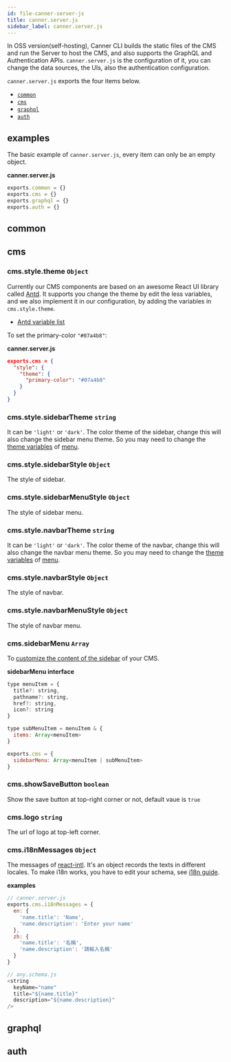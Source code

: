 ```yaml
---
id: file-canner-server-js
title: canner.server.js
sidebar_label: canner.server.js
---
```


In OSS version(self-hosting), Canner CLI builds the static files of the CMS and run the Server to host the CMS, and also supports the GraphQL and Authentication APIs. `canner.server.js` is the configuration of it, you can change the data sources, the UIs, also the authentication configuration.

`canner.server.js` exports the four items below.

- [`common`](#common)
- [`cms`](#cms)
- [`graphql`](#sidebar-menu-sidebarmenu)
- [`auth`](#sidebar-menu-sidebarmenu)

## examples
The basic example of `canner.server.js`, every item can only be an empty object.

**canner.server.js**
```js
exports.common = {}
exports.cms = {}
exports.graphql = {}
exports.auth = {}
```

## common
## cms
### cms.style.theme `Object`

Currently our CMS components are based on an awesome React UI library called [Antd](https://ant.design/). It supports you change the theme by edit the less variables, and we also implement it in our configuration, by adding the variables in `cms.style.theme`.

- [Antd variable list](https://github.com/ant-design/ant-design/blob/master/components/style/themes/default.less)

To set the primary-color `"#07a4b8"`:

**canner.server.js** 
```json
exports.cms = {
  "style": {
    "theme": {
      "primary-color": "#07a4b8"
    }
  }
}
```

### cms.style.sidebarTheme `string`

It can be `'light'` or `'dark'`. The color theme of the sidebar, change this will also change the sidebar menu theme. So you may need to change the [theme variables](https://ant.design/components/layout/#Layout.Sider) of [menu](https://github.com/ant-design/ant-design/blob/master/components/style/themes/default.less#L346-L362).

### cms.style.sidebarStyle `Object`

The style of sidebar.

### cms.style.sidebarMenuStyle `Object`

The style of sidebar menu.

### cms.style.navbarTheme `string`

It can be `'light'` or `'dark'`. The color theme of the navbar, change this will also change the navbar menu theme. So you may need to change the [theme variables](https://ant.design/components/layout/#Layout.Sider) of [menu](https://github.com/ant-design/ant-design/blob/master/components/style/themes/default.less#L346-L362).

### cms.style.navbarStyle `Object`

The style of navbar.

### cms.style.navbarMenuStyle `Object`

The style of navbar menu.

### cms.sidebarMenu `Array`

To [customize the content of the sidebar](guides-sidebar) of your CMS.

**sidebarMenu interface**

```js
type menuItem = {
  title?: string,
  pathname?: string,
  href?: string,
  icon?: string
}

type subMenuItem = menuItem & {
  items: Array<menuItem>
}

exports.cms = {
  sidebarMenu: Array<menuItem | subMenuItem>
}
```

### cms.showSaveButton `boolean`

Show the save button at top-right corner or not, default vaue is `true`

### cms.logo `string`

The url of logo at top-left corner.

### cms.i18nMessages `Object`

The messages of [react-intl](https://github.com/yahoo/react-intl/wiki/Components#intl-provider-component). It's an object records the texts in different locales. To make i18n works, you have to edit your schema, see [i18n guide](guides-internationalization).

**examples**
```js
// canner.server.js
exports.cms.i18nMessages = {
  en: {
    'name.title': 'Name',
    'name.description': 'Enter your name'
  },
  zh: {
    'name.title': '名稱',
    'name.description': '請輸入名稱'
  }
}

// any.schema.js
<string
  keyName="name"
  title="${name.title}"
  description="${name.description}"
/>

```

## graphql
## auth